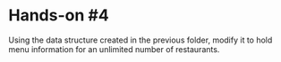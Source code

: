 # Hands-on #4

Using the data structure created in the previous folder, modify it to hold menu information for an unlimited number of restaurants.
